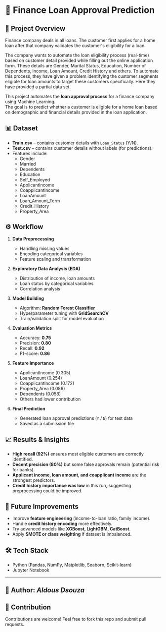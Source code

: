 # 🏦 Finance Loan Approval Prediction

## 📌 Project Overview
Finance company deals in all loans. The customer first applies for a home loan after that company validates the customer's eligibility for a loan.

The company wants to automate the loan eligibility process (real-time) based on customer detail provided while filling out the online application form. These details are Gender, Marital Status, Education, Number of Dependents, Income, Loan Amount, Credit History and others. To automate this process, they have given a problem identifying the customer segments eligible for loan amounts to target these customers specifically. Here they have provided a partial data set.

This project automates the **loan approval process** for a finance company using Machine Learning.  
The goal is to predict whether a customer is eligible for a home loan based on demographic and financial details provided in the loan application.

## 📊 Dataset
- **Train.csv** – contains customer details with `Loan_Status` (Y/N).
- **Test.csv** – contains customer details without labels (for predictions).
- Features include:
  - Gender
  - Married
  - Dependents
  - Education
  - Self_Employed
  - ApplicantIncome
  - CoapplicantIncome
  - LoanAmount
  - Loan_Amount_Term
  - Credit_History
  - Property_Area

## ⚙️ Workflow
1. **Data Preprocessing**
   - Handling missing values
   - Encoding categorical variables
   - Feature scaling and transformation

2. **Exploratory Data Analysis (EDA)**
   - Distribution of income, loan amounts
   - Loan status by categorical variables
   - Correlation analysis

3. **Model Building**
   - Algorithm: **Random Forest Classifier**
   - Hyperparameter tuning with **GridSearchCV**
   - Train/validation split for model evaluation

4. **Evaluation Metrics**
   - Accuracy: **0.75**
   - Precision: **0.80**
   - Recall: **0.92**
   - F1-score: **0.86**

5. **Feature Importance**
   - ApplicantIncome (0.305)
   - LoanAmount (0.254)
   - CoapplicantIncome (0.172)
   - Property_Area (0.086)
   - Dependents (0.058)
   - Others had lower contribution

6. **Final Prediction**
   - Generated loan approval predictions (`Y` / `N`) for test data
   - Saved as a submission file

## 📈 Results & Insights
- **High recall (92%)** ensures most eligible customers are correctly identified.
- **Decent precision (80%)** but some false approvals remain (potential risk for banks).
- **Applicant income, loan amount, and coapplicant income** are the strongest predictors.
- **Credit history importance was low** in this run, suggesting preprocessing could be improved.

## 🚀 Future Improvements
- Improve **feature engineering** (income-to-loan ratio, family income).
- Handle **credit history encoding** more effectively.
- Try advanced models like **XGBoost, LightGBM, CatBoost**.
- Apply **SMOTE or class weighting** if dataset is imbalanced.

## 🛠️ Tech Stack
- Python (Pandas, NumPy, Matplotlib, Seaborn, Scikit-learn)
- Jupyter Notebook

---
👤 **Author**: *Aldous Dsouza*  
---

## 🤝 Contribution
Contributions are welcome! Feel free to fork this repo and submit pull requests.  
